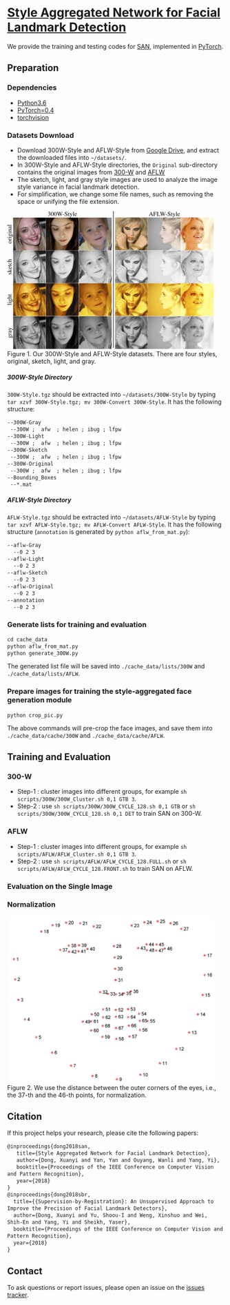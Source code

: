 # [Style Aggregated Network for Facial Landmark Detection](https://arxiv.org/abs/1803.04108)

We provide the training and testing codes for [SAN](https://d-x-y.github.io/publication/style-aggregation-network), implemented in [PyTorch](pytorch.org).

## Preparation

### Dependencies
- [Python3.6](https://www.anaconda.com/download/#linux)
- [PyTorch=0.4](http://pytorch.org/)
- [torchvision](http://pytorch.org/docs/master/torchvision)

### Datasets Download
- Download 300W-Style and AFLW-Style from [Google Drive](https://drive.google.com/open?id=14f2lcJVF6E4kIICd8icUs8UuF3J0Mutd), and extract the downloaded files into `~/datasets/`.
- In 300W-Style and AFLW-Style directories, the `Original` sub-directory contains the original images from [300-W](https://ibug.doc.ic.ac.uk/resources/300-W/) and [AFLW](https://www.tugraz.at/institute/icg/research/team-bischof/lrs/downloads/aflw/)
- The sketch, light, and gray style images are used to analyze the image style variance in facial landmark detection.
- For simplification, we change some file names, such as removing the space or unifying the file extension.
<img src="cache_data/cache/dataset.jpg" width="480">
Figure 1. Our 300W-Style and AFLW-Style datasets. There are four styles, original, sketch, light, and gray.

##### 300W-Style Directory
`300W-Style.tgz` should be extracted into `~/datasets/300W-Style` by typing `tar xzvf 300W-Style.tgz; mv 300W-Convert 300W-Style`.
It has the following structure:
```
--300W-Gray
 --300W ;  afw  ; helen ; ibug ; lfpw
--300W-Light
 --300W ;  afw  ; helen ; ibug ; lfpw
--300W-Sketch
 --300W ;  afw  ; helen ; ibug ; lfpw
--300W-Original
 --300W ;  afw  ; helen ; ibug ; lfpw
--Bounding_Boxes
 --*.mat
```

##### AFLW-Style Directory
`AFLW-Style.tgz` should be extracted into `~/datasets/AFLW-Style` by typing `tar xzvf AFLW-Style.tgz; mv AFLW-Convert AFLW-Style`.
It has the following structure (`annotation` is generated by `python aflw_from_mat.py`):
```
--aflw-Gray
  --0 2 3
--aflw-Light
  --0 2 3
--aflw-Sketch
  --0 2 3
--aflw-Original
  --0 2 3
--annotation
  --0 2 3
```


### Generate lists for training and evaluation
```
cd cache_data
python aflw_from_mat.py
python generate_300W.py
```
The generated list file will be saved into `./cache_data/lists/300W` and `./cache_data/lists/AFLW`.

### Prepare images for training the style-aggregated face generation module
```
python crop_pic.py
```
The above commands will pre-crop the face images, and save them into `./cache_data/cache/300W` and `./cache_data/cache/AFLW`.


## Training and Evaluation

### 300-W
- Step-1 : cluster images into different groups, for example `sh scripts/300W/300W_Cluster.sh 0,1 GTB 3`.
- Step-2 : use `sh scripts/300W/300W_CYCLE_128.sh 0,1 GTB` or `sh scripts/300W/300W_CYCLE_128.sh 0,1 DET` to train SAN on 300-W.

### AFLW
- Step-1 : cluster images into different groups, for example `sh scripts/AFLW/AFLW_Cluster.sh 0,1 GTB 3`.
- Step-2 : use `sh scripts/AFLW/AFLW_CYCLE_128.FULL.sh` or `sh scripts/AFLW/AFLW_CYCLE_128.FRONT.sh` to train SAN on AFLW.

### Evaluation on the Single Image

### Normalization

<img src="cache_data/cache/figure_1_68.jpg" width="480">
Figure 2. We use the distance between the outer corners of the eyes, i.e., the 37-th and the 46-th points, for normalization.

## Citation
If this project helps your research, please cite the following papers:
```
@inproceedings{dong2018san,
   title={Style Aggregated Network for Facial Landmark Detection},
   author={Dong, Xuanyi and Yan, Yan and Ouyang, Wanli and Yang, Yi},
   booktitle={Proceedings of the IEEE Conference on Computer Vision and Pattern Recognition},
   year={2018}
}
@inproceedings{dong2018sbr,
  title={{Supervision-by-Registration}: An Unsupervised Approach to Improve the Precision of Facial Landmark Detectors},
  author={Dong, Xuanyi and Yu, Shoou-I and Weng, Xinshuo and Wei, Shih-En and Yang, Yi and Sheikh, Yaser},
  booktitle={Proceedings of the IEEE Conference on Computer Vision and Pattern Recognition},
  year={2018}
}
```

## Contact
To ask questions or report issues, please open an issue on the [issues tracker](https://github.com/D-X-Y/SAN/issues).
